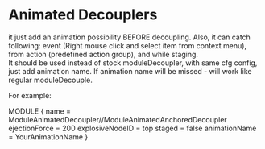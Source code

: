 Animated Decouplers
==================
it just add an animation possibility BEFORE decoupling. 
Also, it can catch following: event (Right mouse click and select item from context menu), from action (predefined action group), and while staging.  
It should be used instead of stock moduleDecoupler, with same  cfg config, just add animation name. If animation name will be missed - will work like regular moduleDecouple.

For example:

MODULE
{
  name = ModuleAnimatedDecoupler//ModuleAnimatedAnchoredDecoupler
  ejectionForce = 200
  explosiveNodeID = top
  staged = false
  animationName = YourAnimationName
}
	

